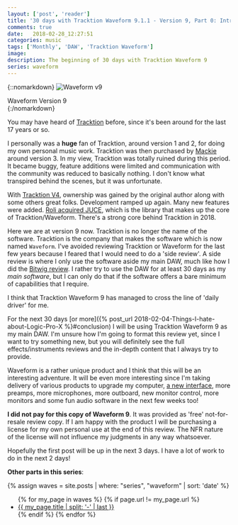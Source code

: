 ```yaml
---
layout: ['post', 'reader']
title: '30 days with Tracktion Waveform 9.1.1 - Version 9, Part 0: Intro'
comments: true
date:   2018-02-28_12:27:51 
categories: music
tags: ['Monthly', 'DAW', 'Tracktion Waveform']
image:
description: The beginning of 30 days with Tracktion Waveform 9
series: waveform
---
```


{::nomarkdown}
<img src="/assets/Waveform/TracktionIntro.png" alt="Waveform v9">
<div class="image-caption">Waveform Version 9</div>
{:/nomarkdown}

You may have heard of [Tracktion](https://www.tracktion.com/products/t6-daw) before, since it's been around for the last 17 years or so.

I personally was a **huge** fan of Tracktion, around version 1 and 2, for doing my own personal music work. Tracktion was then purchased by [Mackie](http://mackie.com) around version 3. In my view, Tracktion was totally ruined during this period. It became buggy, feature additions were limited and communication with the community was reduced to basically nothing. I don't know what transpired behind the scenes, but it was unfortunate.

With [Tracktion V4](http://mackie.com/blog/tracktion-has-new-home), ownership was gained by the original author along with some others great folks. Development ramped up again. Many new features were added. [Roli acquired JUCE](https://roli.com/article/roli-welcomes-juce-2), which is the library that makes up the core of Tracktion/Waveform. There's a strong core behind Tracktion in 2018.

Here we are at version 9 now. Tracktion is no longer the name of the software. Tracktion is the company that makes the software which is now named `Waveform`. I've avoided reviewing Tracktion or Waveform for the last few years because I feared that I would need to do a 'side review'. A side review is where I only use the software aside my main DAW, much like how I did the [Bitwig review](/tags/#Bitwig). I rather try to use the DAW for at least 30 days as my _main software_, but I can only do that if the software offers a bare minimum of capabilities that I require.

I think that Tracktion Waveform 9 has managed to cross the line of 'daily driver' for me.

For the next 30 days [or more]({% post_url 2018-02-04-Things-I-hate-about-Logic-Pro-X %}#conclusion) I will be using Tracktion Waveform 9 as my main DAW. I'm unsure how I'm going to format this review yet, since I want to try something new, but you will definitely see the full effects/instruments reviews and the in-depth content that I always try to provide.

Waveform is a rather unique product and I think that this will be an interesting adventure. It will be even more interesting since I'm taking delivery of various products to upgrade my computer, [a new interface](https://us.focusrite.com/thunderbolt-audio-interfaces/clarett-8prex), more preamps, more microphones, more outboard, new monitor control, more monitors and some fun audio software in the next few weeks too!

**I did not pay for this copy of Waveform 9**. It was provided as 'free' not-for-resale review copy. If I am happy with the product I will be purchasing a license for my own personal use at the end of this review. The NFR nature of the license will not influence my judgments in any way whatsoever. 

Hopefully the first post will be up in the next 3 days. I have a lot of work to do in the next 2 days!

**Other parts in this series**: 

{% assign waves = site.posts | where: "series", "waveform" | sort: 'date' %}
<ul>
{% for my_page in waves %} 
    {% if page.url != my_page.url  %}
        <li><a class="page-link" href="{{ my_page.url | prepend: site.baseurl }}">{{ my_page.title | split: '-' | last }}</a></li>
    {% endif %}
{% endfor %}







